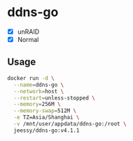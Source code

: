 # ddns-go

- [x] unRAID
- [x] Normal

## Usage

```sh
docker run -d \
  --name=ddns-go \
  --network=host \
  --restart=unless-stopped \
  --memory=256M \
  --memory-swap=512M \
  -e TZ=Asia/Shanghai \
  -v /mnt/user/appdata/ddns-go:/root \
  jeessy/ddns-go:v4.1.1
```
